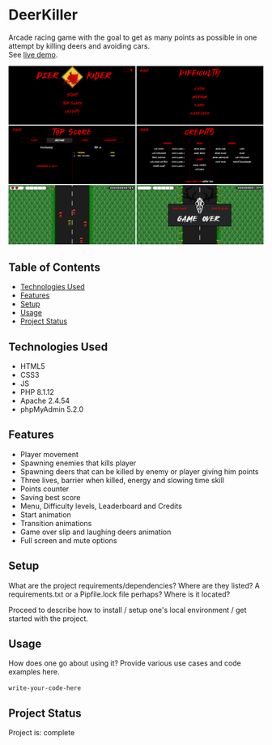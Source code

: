 # DeerKiller
Arcade racing game with the goal to get as many points as possible in one attempt by killing deers and avoiding cars.<br>
See [live demo](https://pas-artur.000webhostapp.com/deer-killer/).

![Example screenshot](screenshot.png)

## Table of Contents
* [Technologies Used](#technologies-used)
* [Features](#features)
* [Setup](#setup)
* [Usage](#usage)
* [Project Status](#project-status)


## Technologies Used
- HTML5
- CSS3
- JS
- PHP 8.1.12
- Apache 2.4.54 
- phpMyAdmin 5.2.0


## Features
- Player movement
- Spawning enemies that kills player
- Spawning deers that can be killed by enemy or player giving him points
- Three lives, barrier when killed, energy and slowing time skill
- Points counter
- Saving best score
- Menu, Difficulty levels, Leaderboard and Credits
- Start animation
- Transition animations
- Game over slip and laughing deers animation
- Full screen and mute options


## Setup
What are the project requirements/dependencies? Where are they listed? A requirements.txt or a Pipfile.lock file perhaps? Where is it located?

Proceed to describe how to install / setup one's local environment / get started with the project.


## Usage
How does one go about using it?
Provide various use cases and code examples here.

`write-your-code-here`


## Project Status
Project is: complete


